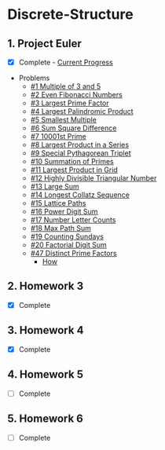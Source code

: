 # Discrete-Structure

## 1. Project Euler
  - [x] Complete - [Current Progress](./Progress.jpg)
  - Problems
    - [#1 Multiple of 3 and 5](./%231%20-%20Multiples%20of%203%20and%205)
    - [#2 Even Fibonacci Numbers](./%232%20-%20Even%20Fibonacci%20Numbers)
    - [#3 Largest Prime Factor](./%233%20-%20Largest%20Prime%20Factor)
    - [#4 Largest Palindromic Product](./%234%20-%20Largest%20Palindromic%20Product)
    - [#5 Smallest Multiple](./%235%20-%20Smallest%20Multiple)
    - [#6 Sum Square Difference](./%236%20-%20Sum%20Square%20Difference)
    - [#7 10001st Prime](./%237%20-%2010001st%20Prime)
    - [#8 Largest Product in a Series](./%238%20-%20Largest%20Product%20in%20a%20Series)
    - [#9 Special Pythagorean Triplet](./%239%20-%20Special%20Pythagorean%20Triplet)
    - [#10 Summation of Primes](./%2310%20-%20Summation%20of%20Primes)
    - [#11 Largest Product in Grid](./%2310%20-%20Largest%20Product%20in%20Grid)
    - [#12 Highly Divisible Triangular Number](./%2312%20-%20Highly%20Divisible%20Triangular%20Number)
    - [#13 Large Sum](./%2313%20-%20Large%20Sum)
    - [#14 Longest Collatz Sequence](./14%23%20-%20Longest%20Collatz%20Sequence)
    - [#15 Lattice Paths](./%2315%20-%20Lattice%20Paths)
    - [#16 Power Digit Sum](./%2316%20-%20Power%20Digit%20Sum)
    - [#17 Number Letter Counts](./%2317%20-%20Number%20Letter%20Counts)
    - [#18 Max Path Sum](./%2318%20-%20Max%20Path%20Sum)
    - [#19 Counting Sundays](./%2319%20-%20Counting%20Sundays)
    - [#20 Factorial Digit Sum](./%2320%20-%20Factorial%20Digit%20Sum)
    - [#47 Distinct Prime Factors](./%2347%20-%20Distinct%20Prime%20Factors)
      - [How](./How%20%2347%20works)

## 2. Homework 3
  - [x] Complete
## 3. Homework 4
  - [x] Complete
## 4. Homework 5
  - [ ] Complete
## 5. Homework 6
  - [ ] Complete
